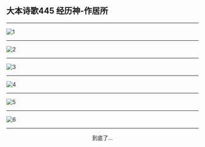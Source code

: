 
## 大本诗歌445 经历神-作居所
        
<div id="aplayer0"></div>

---

<img alt="1" data-original="/data/d0444/1.png">

---

<img alt="2" data-original="/data/d0444/2.png">

---

<img alt="3" data-original="/data/d0444/3.png">

---

<img alt="4" data-original="/data/d0444/4.png">

---

<img alt="5" data-original="/data/d0444/5.png">

---

<img alt="6" data-original="/data/d0444/6.png">

---

<p style="text-align: center">到底了...</p>

<script src="/js/dist-view.js"></script>

<script>
MAIN.id = 'd0444';
        
const ap0 = new APlayer({
    container: document.getElementById('aplayer0'),
    volume: 1,
    loop: 'none',
    preload: 'none',
    audio: [{
        name: '大本诗歌445.mp3',
        artist: '大本诗歌',
        url: 'https://res.wx.qq.com/voice/getvoice?mediaid=MzI0NTk3MDM5M18yMjQ3NDkyOTgy',
        cover: '/favicon'
    }]
});
</script>
